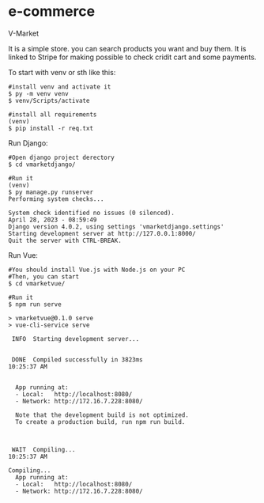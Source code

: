 # e-commerce
V-Market

It is a simple store. you can search products you want and buy them. It is linked to Stripe for making possible to check cridit cart and some payments.

To start with venv or sth like this:

    #install venv and activate it
    $ py -m venv venv
    $ venv/Scripts/activate
    
    #install all requirements
    (venv)
    $ pip install -r req.txt
    
Run Django:
    
    #Open django project derectory
    $ cd vmarketdjango/
    
    #Run it
    (venv)
    $ py manage.py runserver
    Performing system checks...

    System check identified no issues (0 silenced).
    April 28, 2023 - 08:59:49
    Django version 4.0.2, using settings 'vmarketdjango.settings'
    Starting development server at http://127.0.0.1:8000/
    Quit the server with CTRL-BREAK.
    
Run Vue:

    #You should install Vue.js with Node.js on your PC
    #Then, you can start
    $ cd vmarketvue/
    
    #Run it
    $ npm run serve

    > vmarketvue@0.1.0 serve
    > vue-cli-service serve

     INFO  Starting development server...


     DONE  Compiled successfully in 3823ms                                                                                                          10:25:37 AM


      App running at:
      - Local:   http://localhost:8080/ 
      - Network: http://172.16.7.228:8080/

      Note that the development build is not optimized.
      To create a production build, run npm run build.



     WAIT  Compiling...                                                                                                                             10:25:37 AM

    Compiling...
      App running at:
      - Local:   http://localhost:8080/
      - Network: http://172.16.7.228:8080/

